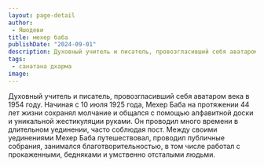 ```yaml
---
layout: page-detail
author:
 - Яшодеви
title: мехер баба
publishDate: "2024-09-01"
description: Духовный учитель и писатель, провозгласивший себя аватаром века в 1954 году. Начиная с 10 июля 1925 года, Мехер Баба на протяжении 44 лет жизни сохранял молчание и общался с помощью алфавитной доски и уникальной жестикуляции руками. Он проводил много времени в длительном уединении, часто соблюдая пост. Между своими уединениями Мехер Баба путешествовал, проводил публичные собрания, занимался благотворительностью, в том числе работал с прокаженными, бедняками и умственно отсталыми людьми.
tags:
 - санатана дхарма
image: 
---
```


Духовный учитель и писатель, провозгласивший себя аватаром века в 1954 году. Начиная с 10 июля 1925 года, Мехер Баба на протяжении 44 лет жизни сохранял молчание и общался с помощью алфавитной доски и уникальной жестикуляции руками. Он проводил много времени в длительном уединении, часто соблюдая пост. Между своими уединениями Мехер Баба путешествовал, проводил публичные собрания, занимался благотворительностью, в том числе работал с прокаженными, бедняками и умственно отсталыми людьми.

